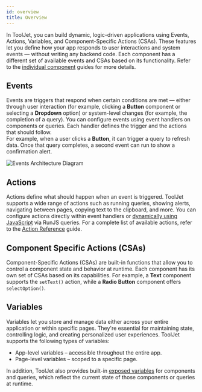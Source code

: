 ```yaml
---
id: overview
title: Overview
---
```


In ToolJet, you can build dynamic, logic-driven applications using Events, Actions, Variables, and Component-Specific Actions (CSAs). These features let you define how your app responds to user interactions and system events — without writing any backend code. Each component has a different set of available events and CSAs based on its functionality. Refer to the [individual component](#) guides for more details.

## Events

Events are triggers that respond when certain conditions are met — either through user interaction (for example, clicking a **Button** component or selecting a **Dropdown** option) or system-level changes (for example, the completion of a query). You can configure events using event handlers on components or queries. Each handler defines the trigger and the actions that should follow. <br/>
For example, when a user clicks a **Button**, it can trigger a query to refresh data. Once that query completes, a second event can run to show a confirmation alert.

<img className="screenshot-full img-l" src="/img/app-builder/events/events.png" alt="Events Architecture Diagram"/>

## Actions

Actions define what should happen when an event is triggered. ToolJet supports a wide range of actions such as running queries, showing alerts, navigating between pages, copying text to the clipboard, and more. You can configure actions directly within event handlers or [dynamically using JavaScript](#) via RunJS queries. For a complete list of available actions, refer to the [Action Reference](#) guide.

## Component Specific Actions (CSAs)

Component-Specific Actions (CSAs) are built-in functions that allow you to control a component state and behavior at runtime. Each component has its own set of CSAs based on its capabilities. For example, a **Text** component supports the `setText()` action, while a **Radio Button** component offers `selectOption()`.

## Variables

Variables let you store and manage data either across your entire application or within specific pages. They're essential for maintaining state, controlling logic, and creating personalized user experiences.
ToolJet supports the following types of variables:
- App-level variables – accessible throughout the entire app.
- Page-level variables – scoped to a specific page.

In addition, ToolJet also provides built-in [exposed variables](#) for components and queries, which reflect the current state of those components or queries at runtime.

